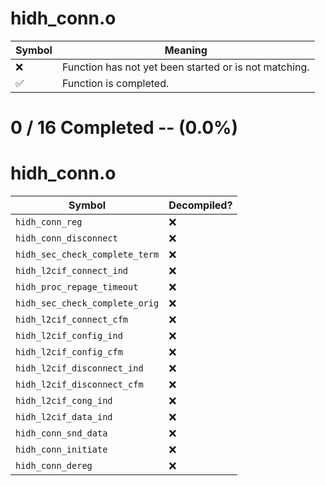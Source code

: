 # hidh_conn.o
| Symbol | Meaning 
| ------------- | ------------- 
| :x: | Function has not yet been started or is not matching. 
| :white_check_mark: | Function is completed. 


# 0 / 16 Completed -- (0.0%)
# hidh_conn.o
| Symbol | Decompiled? |
| ------------- | ------------- |
| `hidh_conn_reg` | :x: |
| `hidh_conn_disconnect` | :x: |
| `hidh_sec_check_complete_term` | :x: |
| `hidh_l2cif_connect_ind` | :x: |
| `hidh_proc_repage_timeout` | :x: |
| `hidh_sec_check_complete_orig` | :x: |
| `hidh_l2cif_connect_cfm` | :x: |
| `hidh_l2cif_config_ind` | :x: |
| `hidh_l2cif_config_cfm` | :x: |
| `hidh_l2cif_disconnect_ind` | :x: |
| `hidh_l2cif_disconnect_cfm` | :x: |
| `hidh_l2cif_cong_ind` | :x: |
| `hidh_l2cif_data_ind` | :x: |
| `hidh_conn_snd_data` | :x: |
| `hidh_conn_initiate` | :x: |
| `hidh_conn_dereg` | :x: |
